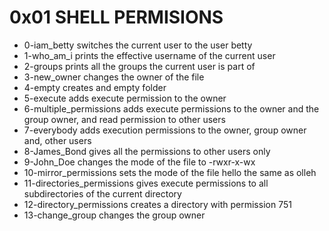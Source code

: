 # 0x01 SHELL PERMISIONS

- 0-iam_betty switches the current user to the user betty
- 1-who_am_i prints the effective username of the current user
- 2-groups prints all the groups the current user is part of 
- 3-new_owner changes the owner of the file 
- 4-empty creates and empty folder
- 5-execute adds execute permission to the owner
- 6-multiple_permissions adds execute permissions to the owner and the group owner, and read permission  to other users
- 7-everybody adds execution permissions to the owner, group owner and, other users 
- 8-James_Bond gives all the permissions to other users only
- 9-John_Doe changes the mode of the file to -rwxr-x-wx
- 10-mirror_permissions sets the mode of the file hello the same as olleh
- 11-directories_permissions gives execute permissions to all subdirectories of the current directory
- 12-directory_permissions creates a directory with permission 751 
- 13-change_group changes the group owner         
